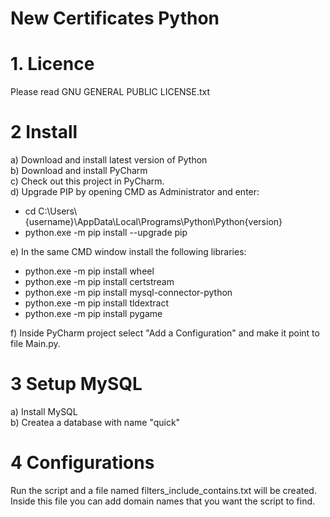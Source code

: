 # New Certificates Python 


# 1. Licence
Please read GNU GENERAL PUBLIC LICENSE.txt

# 2 Install
a) Download and install latest version of Python<br />
b) Download and install PyCharm<br />
c) Check out this project in PyCharm. <br />
d) Upgrade PIP by opening CMD as Administrator and enter:

* cd C:\Users\\{username}\AppData\Local\Programs\Python\Python{version}
* python.exe -m pip install --upgrade pip

e) In the same CMD window install the following libraries: 

* python.exe -m pip install wheel
* python.exe -m pip install certstream
* python.exe -m pip install mysql-connector-python
* python.exe -m pip install tldextract
* python.exe -m pip install pygame

f) Inside PyCharm project select "Add a Configuration" and make it point to file Main.py.

# 3 Setup MySQL
a) Install MySQL<br />
b) Createa a database with name "quick"

# 4 Configurations
Run the script and a file named filters_include_contains.txt will be created.
Inside this file you can add domain names that you want the script to find. 
